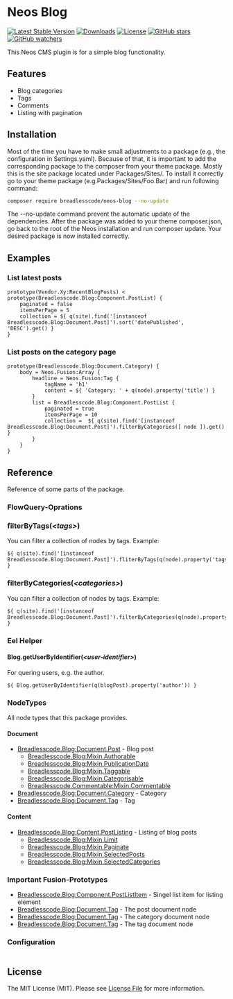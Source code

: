 # Neos Blog 
[![Latest Stable Version](https://poser.pugx.org/breadlesscode/neos-blog/v/stable)](https://packagist.org/packages/breadlesscode/neos-blog)
[![Downloads](https://img.shields.io/packagist/dt/breadlesscode/neos-blog.svg)](https://packagist.org/packages/breadlesscode/neos-blog)
[![License](https://img.shields.io/github/license/breadlesscode/neos-blog.svg)](LICENSE)
[![GitHub stars](https://img.shields.io/github/stars/breadlesscode/neos-blog.svg?style=social&label=Stars)](https://github.com/breadlesscode/neos-blog/stargazers)
[![GitHub watchers](https://img.shields.io/github/watchers/breadlesscode/neos-blog.svg?style=social&label=Watch)](https://github.com/breadlesscode/neos-blog/subscription)

This Neos CMS plugin is for a simple blog functionality.

## Features
 - Blog categories
 - Tags
 - Comments
 - Listing with pagination

## Installation
Most of the time you have to make small adjustments to a package (e.g., the configuration in Settings.yaml). Because of that, it is important to add the corresponding package to the composer from your theme package. Mostly this is the site package located under Packages/Sites/. To install it correctly go to your theme package (e.g.Packages/Sites/Foo.Bar) and run following command:

```bash
composer require breadlesscode/neos-blog --no-update
```

The --no-update command prevent the automatic update of the dependencies. After the package was added to your theme composer.json, go back to the root of the Neos installation and run composer update. Your desired package is now installed correctly.

## Examples
### List latest posts
```
prototype(Vendor.Xy:RecentBlogPosts) < prototype(Breadlesscode.Blog:Component.PostList) {
    paginated = false
    itemsPerPage = 5
    collection = ${ q(site).find('[instanceof Breadlesscode.Blog:Document.Post]').sort('datePublished', 'DESC').get() }
}
```
### List posts on the category page
```
prototype(Breadlesscode.Blog:Document.Category) {
    body = Neos.Fusion:Array {
        headline = Neos.Fusion:Tag {
            tagName = 'h1'
            content = ${ 'Category: ' + q(node).property('title') }
        }
        list = Breadlesscode.Blog:Component.PostList {
            paginated = true
            itemsPerPage = 10
            collection =  ${ q(site).find('[instanceof Breadlesscode.Blog:Document.Post]').filterByCategories([ node ]).get() }
        }
    }
}
```

## Reference
Reference of some parts of the package.

### FlowQuery-Oprations
### filterByTags(*&lt;tags&gt;*)
You can filter a collection of nodes by tags. Example:
```
${ q(site).find('[instanceof Breadlesscode.Blog:Document.Post]').fliterByTags(q(node).property('tags')).get() }
```
### filterByCategories(*&lt;categories&gt;*)
You can filter a collection of nodes by tags. Example:
```
${ q(site).find('[instanceof Breadlesscode.Blog:Document.Post]').filterByCategories(q(node).property('categories')).get() }
```

### Eel Helper
#### Blog.getUserByIdentifier(*&lt;user-identifier&gt;*)
For quering users, e.g. the author.
```neos-fusion
${ Blog.getUserByIdentifier(q(blogPost).property('author')) }
```

### NodeTypes
All node types that this package provides. 

#### Document 
 - [Breadlesscode.Blog:Document.Post](Configuration/NodeTypes.Document.Post.yaml) - Blog post
    - [Breadlesscode.Blog:Mixin.Authorable](Configuration/NodeTypes.Mixin.Authorable.yaml)
    - [Breadlesscode.Blog:Mixin.PublicationDate](Configuration/NodeTypes.Mixin.PublicationDate.yaml)
    - [Breadlesscode.Blog:Mixin.Taggable](Configuration/NodeTypes.Mixin.Taggable.yaml)
    - [Breadlesscode.Blog:Mixin.Categorisable](Configuration/NodeTypes.Mixin.Categorisable.yaml)
    - [Breadlesscode.Commentable:Mixin.Commentable](https://github.com/breadlesscode/neos-commentable/blob/master/Configuration/NodeTypes.Mixin.Commentable.yaml)
 - [Breadlesscode.Blog:Document.Category](Configuration/NodeTypes.Document.Category.yaml) - Category
 - [Breadlesscode.Blog:Document.Tag](Configuration/NodeTypes.Document.Tag.yaml) - Tag

#### Content
 - [Breadlesscode.Blog:Content.PostListing](Configuration/NodeTypes.Content.PostListing.yaml) - Listing of blog posts
    - [Breadlesscode.Blog:Mixin.Limit](Configuration/NodeTypes.Mixin.Limit.yaml)
    - [Breadlesscode.Blog:Mixin.Paginate](Configuration/NodeTypes.Mixin.Paginate.yaml)
    - [Breadlesscode.Blog:Mixin.SelectedPosts](Configuration/NodeTypes.Mixin.SelectedPosts.yaml)
    - [Breadlesscode.Blog:Mixin.SelectedCategories](Configuration/NodeTypes.Mixin.SelectedCategories.yaml) 


### Important Fusion-Prototypes
 - [Breadlesscode.Blog:Component.PostListItem](Resources/Private/Fusion/Component/PostListItem.fusion) - Singel list item for listing element
 - [Breadlesscode.Blog:Document.Tag](Resources/Private/Fusion/Document/Post.fusion) - The post document node
 - [Breadlesscode.Blog:Document.Tag](Resources/Private/Fusion/Document/Category.fusion) - The category document node
 - [Breadlesscode.Blog:Document.Tag](Resources/Private/Fusion/Document/Tag.fusion) - The tag document node

### Configuration

```yaml

```

## License
The MIT License (MIT). Please see [License File](LICENSE) for more information.
